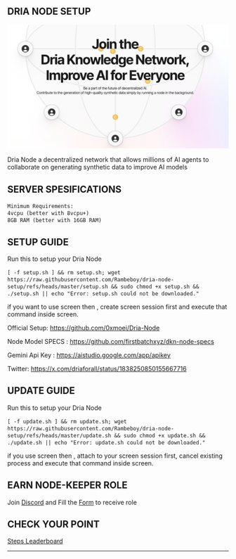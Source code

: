 
## DRIA NODE SETUP

![Dria](assets/img1.png)

Dria Node a decentralized network that allows millions of AI agents to collaborate on generating synthetic data to improve AI models


## SERVER SPESIFICATIONS

```
Minimum Requirements:
4vcpu (better with 8vcpu+)
8GB RAM (better with 16GB RAM)
```

## SETUP GUIDE

Run this to setup your Dria Node
```
[ -f setup.sh ] && rm setup.sh; wget https://raw.githubusercontent.com/Rambeboy/dria-node-setup/refs/heads/master/setup.sh && sudo chmod +x setup.sh && ./setup.sh || echo "Error: setup.sh could not be downloaded."
```
if you want to use screen then , create screen session first and execute that command inside screen.

Official Setup: https://github.com/0xmoei/Dria-Node

Node Model SPECS : https://github.com/firstbatchxyz/dkn-node-specs

Gemini Api Key : https://aistudio.google.com/app/apikey

Twitter: https://x.com/driaforall/status/1838250850155667716

## UPDATE GUIDE

Run this to setup your Dria Node
```
[ -f update.sh ] && rm update.sh; wget https://raw.githubusercontent.com/Rambeboy/dria-node-setup/refs/heads/master/update.sh && sudo chmod +x update.sh && ./update.sh || echo "Error: update.sh could not be downloaded."
```
if you use screen then , attach to your screen session first, cancel existing process and execute that command inside screen.

## EARN NODE-KEEPER ROLE

Join [Discord](https://discord.gg/dria) and Fill the [Form](https://docs.google.com/forms/u/0/d/e/1FAIpQLSeK090ejc4dg5x1ztb_yAOxGz5o1V8JUqDa-o3AwV1Lq7NpMA/viewform?pli=1) to receive role

## CHECK YOUR POINT

[Steps Leaderboard](https://steps.leaderboard.dria.co/)

---
